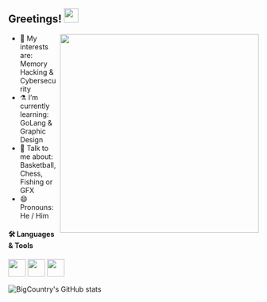  ## Greetings!  <img src="https://i.imgur.com/TXOjIsn.gif" width="29px">

<img src="https://i.imgur.com/tTvkUOz.gif" align="right" width="400" height="auto"/> </a>


- 🔭 My interests are: Memory Hacking & Cybersecurity
- ⚗️ I’m currently learning: GoLang & Graphic Design
- 💬 Talk to me about: Basketball, Chess, Fishing or GFX
- 😄 Pronouns: He / Him

#### 🛠 Languages & Tools <br />

<!---
<img height="35" src="https://external-preview.redd.it/h8Bcr_a8ms3KiFpB1tgWzJfuEGjj3tT3zGIlG1f-it4.jpg?auto=webp&s=353a57da906006bcda392df14b2ebd6594e40746"></code>
-->
<img height="35" src="https://upload.wikimedia.org/wikipedia/commons/thumb/0/0a/Python.svg/2048px-Python.svg.png"></code>
<img height="35" src="https://chesswise.defiantchris.com/images/pix/Perl-camel.png"></code>
<img height="35" src="https://upload.wikimedia.org/wikipedia/commons/thumb/1/10/CSS3_and_HTML5_logos_and_wordmarks.svg/1280px-CSS3_and_HTML5_logos_and_wordmarks.svg.png"></code>

![BigCountry's GitHub stats](https://github-readme-stats.vercel.app/api?username=girlhefunnyaf44&show_icons=true&theme=tokyonight)

